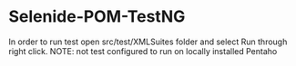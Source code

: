 # Selenide-POM-TestNG


In order to run test open src/test/XMLSuites folder and select Run through right click.
NOTE: not test configured to run on locally installed Pentaho

